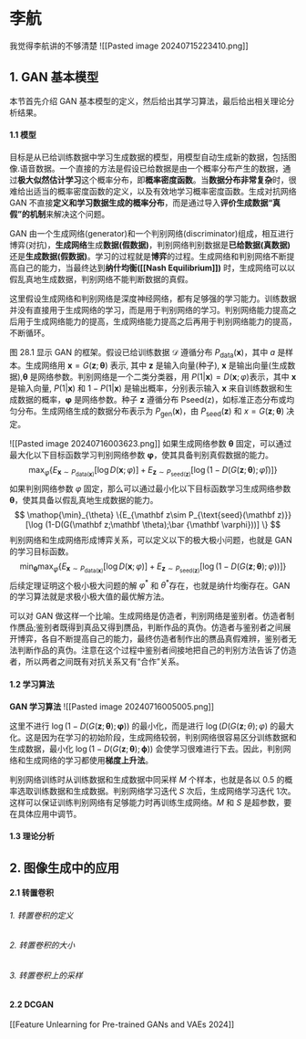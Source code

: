  # 李航
我觉得李航讲的不够清楚
![[Pasted image 20240715223410.png]]
## 1. GAN 基本模型
本节首先介绍 GAN 基本模型的定义，然后给出其学习算法，最后给出相关理论分析结果。
#### 1.1 模型
目标是从已给训练数据中学习生成数据的模型，用模型自动生成新的数据，包括图像.语音数据。一个直接的方法是假设已给数据是由一个概率分布产生的数据，通过**极大似然估计学习**这个概率分布，即**概率密度函数**。当**数据分布非常复杂**时，很难给出适当的概率密度函数的定义，以及有效地学习概率密度函数。生成对抗网络 GAN 不直接**定义和学习数据生成的概率分布**，而是通过导入**评价生成数据“真假”的机制**来解决这个问题。

GAN 由一个生成网络(generator)和一个判别网络(discriminator)组成，相互进行博弈(对抗)，**生成网络**生成**数据(假数据)**，判别网络判别数据是**已给数据(真数据)** 还是**生成数据(假数据)**。学习的过程就是**博弈**的过程。生成网络和判别网络不断提高自己的能力，当最终达到**纳什均衡([[Nash Equilibrium]])** 时，生成网络可以以假乱真地生成数据，判别网络不能判断数据的真假。

这里假设生成网络和判别网络是深度神经网络，都有足够强的学习能力。训练数据并没有直接用于生成网络的学习，而是用于判别网络的学习。判别网络能力提高之后用于生成网络能力的提高，生成网络能力提高之后再用于判别网络能力的提高，不断循环。

图 28.1 显示 GAN 的框架。假设已给训练数据 $\mathcal D$ 遵循分布 $P_\text{data}(\mathbf x)$，其中 $a$ 是样本。生成网络用 $\mathbf x = G(\mathbf z;\mathbf \theta)$ 表示, 其中 $\mathbf z$ 是输入向量(种子), $\mathbf x$ 是输出向量(生成数据),$\mathbf \theta$ 是网络参数。判别网络是一个二类分类器，用 $P(1|\mathbf x)= D(\mathbf x;\varphi)$表示，其中 $\mathbf x$ 是输入向量, $P(1|\mathbf x)$ 和 $1- P(1|\mathbf x)$ 是输出概率，分别表示输入 $\mathbf x$ 来自训练数据和生成数据的概率，$\mathbf \varphi$ 是网络参数。种子 $\mathbf z$ 遵循分布 Pseed(z)，如标准正态分布或均匀分布。生成网络生成的数据分布表示为 $P_\text{gen}(\mathbf x)$，由 $P_{\text{seed}}(\mathbf z)$ 和 $x=G(\mathbf z;\mathbf \theta)$ 决定。

![[Pasted image 20240716003623.png]]
如果生成网络参数 $\mathbf \theta$ 固定，可以通过最大化以下目标函数学习判别网络参数 $\mathbf \varphi$，使其具备判别真假数据的能力。
$$
\mathop{\max}_{\varphi}\{E_{\mathbf x \sim P_{\text{data}(\mathbf x)}}[\log D(\mathbf x;\varphi)] + E_{\mathbf z\sim P_{\text{seed}(\mathbf z)}} [\log(1-D(G(\mathbf z;\mathbf \theta);\bar \varphi))] \}
$$
如果判别网络参数 $\varphi$ 固定，那么可以通过最小化以下目标函数学习生成网络参数 $\mathbf \theta$，使其具备以假乱真地生成数据的能力。
$$
\mathop{\min}_{\theta} \{E_{\mathbf z\sim P_{\text{seed}(\mathbf z)}}[\log (1-D(G(\mathbf z;\mathbf \theta);\bar {\mathbf \varphi}))] \}
$$
判别网络和生成网络形成博弈关系，可以定义以下的极大极小问题，也就是 GAN 的学习目标函数。
$$
\min_{\mathbf \theta} \mathop{\max}_{\varphi}\{E_{\mathbf x \sim P_{\text{data}(\mathbf x)}}[\log D(\mathbf x;\varphi)] + E_{\mathbf z\sim P_{\text{seed}(\mathbf z)}} [\log(1-D(G(\mathbf z;\mathbf \theta);\varphi))] \}
$$
后续定理证明这个极小极大问题的解 $\varphi^*$ 和 $\theta^*$存在，也就是纳什均衡存在。GAN的学习算法就是求极小极大值的最优解方法。

可以对 GAN 做这样一个比喻。生成网络是仿造者，判别网络是鉴别者。仿造者制作赝品;鉴别者既得到真品又得到赝品，判断作品的真伪。仿造者与鉴别者之间展开博弈，各自不断提高自己的能力，最终仿造者制作出的赝品真假难辨，鉴别者无法判断作品的真伪。注意在这个过程中鉴别者间接地把自己的判别方法告诉了仿造者，所以两者之间既有对抗关系又有“合作”关系。

#### 1.2 学习算法
**GAN 学习算法**
![[Pasted image 20240716005005.png]]

这里不进行 $\log(1 - D(G(\mathbf z; \mathbf \theta); \mathbf \varphi))$ 的最小化，而是进行 $\log(D(G(\mathbf z;\theta);\varphi)$ 的最大化。这是因为在学习的初始阶段，生成网络较弱，判别网络很容易区分训练数据和生成数据，最小化 $\log(1 - D(G(\mathbf z; \mathbf \theta);\mathbf \phi))$ 会使学习很难进行下去。因此，判别网络和生成网络的学习都使用**梯度上升法**。

判别网络训练时从训练数据和生成数据中同采样 $M$ 个样本，也就是各以 $0.5$ 的概率选取训练数据和生成数据。判别网络学习迭代 $S$ 次后，生成网络学习迭代 $1$次。这样可以保证训练判别网络有足够能力时再训练生成网络。$M$ 和 $S$ 是超参数，要在具体应用中调节。
#### 1.3 理论分析


## 2. 图像生成中的应用
#### 2.1 转置卷积

###### 1. 转置卷积的定义

###### 2. 转置卷积的大小

###### 3. 转置卷积上的采样

#### 2.2 DCGAN


[[Feature Unlearning for Pre-trained GANs and VAEs 2024]]
